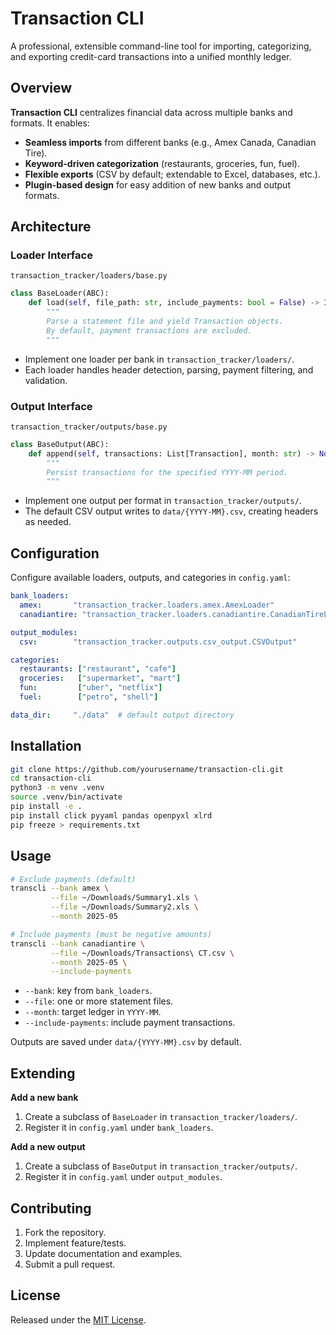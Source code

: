 # Transaction CLI

A professional, extensible command-line tool for importing, categorizing, and exporting credit-card transactions into a unified monthly ledger.

## Overview

**Transaction CLI** centralizes financial data across multiple banks and formats. It enables:

* **Seamless imports** from different banks (e.g., Amex Canada, Canadian Tire).
* **Keyword-driven categorization** (restaurants, groceries, fun, fuel).
* **Flexible exports** (CSV by default; extendable to Excel, databases, etc.).
* **Plugin-based design** for easy addition of new banks and output formats.

## Architecture

### Loader Interface

`transaction_tracker/loaders/base.py`

```python
class BaseLoader(ABC):
    def load(self, file_path: str, include_payments: bool = False) -> Iterator[Transaction]:
        """
        Parse a statement file and yield Transaction objects.
        By default, payment transactions are excluded.
        """
```

* Implement one loader per bank in `transaction_tracker/loaders/`.
* Each loader handles header detection, parsing, payment filtering, and validation.

### Output Interface

`transaction_tracker/outputs/base.py`

```python
class BaseOutput(ABC):
    def append(self, transactions: List[Transaction], month: str) -> None:
        """
        Persist transactions for the specified YYYY-MM period.
        """
```

* Implement one output per format in `transaction_tracker/outputs/`.
* The default CSV output writes to `data/{YYYY-MM}.csv`, creating headers as needed.

## Configuration

Configure available loaders, outputs, and categories in `config.yaml`:

```yaml
bank_loaders:
  amex:       "transaction_tracker.loaders.amex.AmexLoader"
  canadiantire: "transaction_tracker.loaders.canadiantire.CanadianTireLoader"

output_modules:
  csv:        "transaction_tracker.outputs.csv_output.CSVOutput"

categories:
  restaurants: ["restaurant", "cafe"]
  groceries:   ["supermarket", "mart"]
  fun:         ["uber", "netflix"]
  fuel:        ["petro", "shell"]

data_dir:     "./data"  # default output directory
```

## Installation

```bash
git clone https://github.com/yourusername/transaction-cli.git
cd transaction-cli
python3 -m venv .venv
source .venv/bin/activate
pip install -e .
pip install click pyyaml pandas openpyxl xlrd
pip freeze > requirements.txt
```

## Usage

```bash
# Exclude payments (default)
transcli --bank amex \
         --file ~/Downloads/Summary1.xls \
         --file ~/Downloads/Summary2.xls \
         --month 2025-05

# Include payments (must be negative amounts)
transcli --bank canadiantire \
         --file ~/Downloads/Transactions\ CT.csv \
         --month 2025-05 \
         --include-payments
```

* `--bank`: key from `bank_loaders`.
* `--file`: one or more statement files.
* `--month`: target ledger in `YYYY-MM`.
* `--include-payments`: include payment transactions.

Outputs are saved under `data/{YYYY-MM}.csv` by default.

## Extending

**Add a new bank**

1. Create a subclass of `BaseLoader` in `transaction_tracker/loaders/`.
2. Register it in `config.yaml` under `bank_loaders`.

**Add a new output**

1. Create a subclass of `BaseOutput` in `transaction_tracker/outputs/`.
2. Register it in `config.yaml` under `output_modules`.

## Contributing

1. Fork the repository.
2. Implement feature/tests.
3. Update documentation and examples.
4. Submit a pull request.

## License

Released under the [MIT License](LICENSE).
